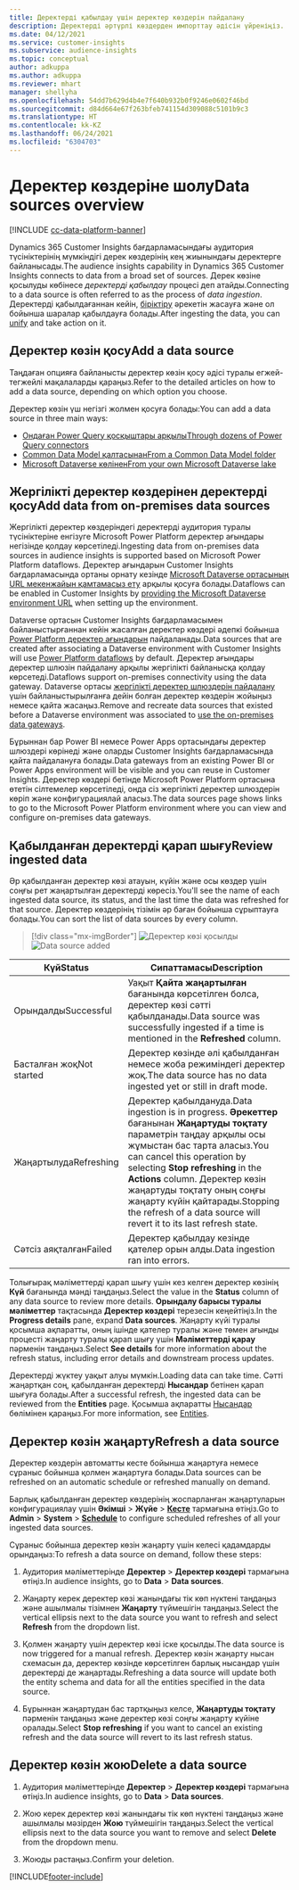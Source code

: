 ```yaml
---
title: Деректерді қабылдау үшін деректер көздерін пайдалану
description: Деректерді әртүрлі көздерден импорттау әдісін үйреніңіз.
ms.date: 04/12/2021
ms.service: customer-insights
ms.subservice: audience-insights
ms.topic: conceptual
author: adkuppa
ms.author: adkuppa
ms.reviewer: mhart
manager: shellyha
ms.openlocfilehash: 54dd7b629d4b4e7f640b932b0f9246e0602f46bd
ms.sourcegitcommit: d84d664e67f263bfeb741154d309088c5101b9c3
ms.translationtype: HT
ms.contentlocale: kk-KZ
ms.lasthandoff: 06/24/2021
ms.locfileid: "6304703"
---
```

# <a name="data-sources-overview"></a><span data-ttu-id="b435b-103">Деректер көздеріне шолу</span><span class="sxs-lookup"><span data-stu-id="b435b-103">Data sources overview</span></span>

[!INCLUDE [cc-data-platform-banner](../includes/cc-data-platform-banner.md)]

<span data-ttu-id="b435b-104">Dynamics 365 Customer Insights бағдарламасындағы аудитория түсініктерінің мүмкіндігі дерек көздерінің кең жиынындағы деректерге байланысады.</span><span class="sxs-lookup"><span data-stu-id="b435b-104">The audience insights capability in Dynamics 365 Customer Insights connects to data from a broad set of sources.</span></span> <span data-ttu-id="b435b-105">Дерек көзіне қосылуды көбінесе *деректерді қабылдау* процесі деп атайды.</span><span class="sxs-lookup"><span data-stu-id="b435b-105">Connecting to a data source is often referred to as the process of *data ingestion*.</span></span> <span data-ttu-id="b435b-106">Деректерді қабылдағаннан кейін, [біріктіру](data-unification.md) әрекетін жасауға және ол бойынша шаралар қабылдауға болады.</span><span class="sxs-lookup"><span data-stu-id="b435b-106">After ingesting the data, you can [unify](data-unification.md) and take action on it.</span></span>

## <a name="add-a-data-source"></a><span data-ttu-id="b435b-107">Деректер көзін қосу</span><span class="sxs-lookup"><span data-stu-id="b435b-107">Add a data source</span></span>

<span data-ttu-id="b435b-108">Таңдаған опцияға байланысты деректер көзін қосу әдісі туралы егжей-тегжейлі мақалаларды қараңыз.</span><span class="sxs-lookup"><span data-stu-id="b435b-108">Refer to the detailed articles on how to add a data source, depending on which option you choose.</span></span>

<span data-ttu-id="b435b-109">Деректер көзін үш негізгі жолмен қосуға болады:</span><span class="sxs-lookup"><span data-stu-id="b435b-109">You can add a data source in three main ways:</span></span>

- [<span data-ttu-id="b435b-110">Ондаған Power Query қосқыштары арқылы</span><span class="sxs-lookup"><span data-stu-id="b435b-110">Through dozens of Power Query connectors</span></span>](connect-power-query.md)
- [<span data-ttu-id="b435b-111">Common Data Model қалтасынан</span><span class="sxs-lookup"><span data-stu-id="b435b-111">From a Common Data Model folder</span></span>](connect-common-data-model.md)
- [<span data-ttu-id="b435b-112">Microsoft Dataverse көлінен</span><span class="sxs-lookup"><span data-stu-id="b435b-112">From your own Microsoft Dataverse lake</span></span>](connect-common-data-service-lake.md)

## <a name="add-data-from-on-premises-data-sources"></a><span data-ttu-id="b435b-113">Жергілікті деректер көздерінен деректерді қосу</span><span class="sxs-lookup"><span data-stu-id="b435b-113">Add data from on-premises data sources</span></span>

<span data-ttu-id="b435b-114">Жергілікті деректер көздеріндегі деректерді аудитория туралы түсініктеріне енгізуге Microsoft Power Platform деректер ағындары негізінде қолдау көрсетіледі.</span><span class="sxs-lookup"><span data-stu-id="b435b-114">Ingesting data from on-premises data sources in audience insights is supported based on Microsoft Power Platform dataflows.</span></span> <span data-ttu-id="b435b-115">Деректер ағындарын Customer Insights бағдарламасында ортаны орнату кезінде [Microsoft Dataverse ортасының URL мекенжайын қамтамасыз ету](manage-environments.md#create-an-environment-in-an-existing-organization) арқылы қосуға болады.</span><span class="sxs-lookup"><span data-stu-id="b435b-115">Dataflows can be enabled in Customer Insights by [providing the Microsoft Dataverse environment URL](manage-environments.md#create-an-environment-in-an-existing-organization) when setting up the environment.</span></span>

<span data-ttu-id="b435b-116">Dataverse ортасын Customer Insights бағдарламасымен байланыстырғаннан кейін жасалған деректер көздері әдепкі бойынша [Power Platform деректер ағындарын](/power-query/dataflows/overview-dataflows-across-power-platform-dynamics-365) пайдаланады.</span><span class="sxs-lookup"><span data-stu-id="b435b-116">Data sources that are created after associating a Dataverse environment with Customer Insights will use [Power Platform dataflows](/power-query/dataflows/overview-dataflows-across-power-platform-dynamics-365) by default.</span></span> <span data-ttu-id="b435b-117">Деректер ағындары деректер шлюзін пайдалану арқылы жергілікті байланысқа қолдау көрсетеді.</span><span class="sxs-lookup"><span data-stu-id="b435b-117">Dataflows support on-premises connectivity using the data gateway.</span></span> <span data-ttu-id="b435b-118">Dataverse ортасы [жергілікті деректер шлюздерін пайдалану](/data-integration/gateway/service-gateway-app.md) үшін байланыстырылғанға дейін болған деректер көздерін жойыңыз немесе қайта жасаңыз.</span><span class="sxs-lookup"><span data-stu-id="b435b-118">Remove and recreate data sources that existed before a Dataverse environment was associated to [use the on-premises data gateways](/data-integration/gateway/service-gateway-app.md).</span></span>

<span data-ttu-id="b435b-119">Бұрыннан бар Power BI немесе Power Apps ортасындағы деректер шлюздері көрінеді және оларды Customer Insights бағдарламасында қайта пайдалануға болады.</span><span class="sxs-lookup"><span data-stu-id="b435b-119">Data gateways from an existing Power BI or Power Apps environment will be visible and you can reuse in Customer Insights.</span></span> <span data-ttu-id="b435b-120">Деректер көздері бетінде Microsoft Power Platform ортасына өтетін сілтемелер көрсетіледі, онда сіз жергілікті деректер шлюздерін көріп және конфигурациялай аласыз.</span><span class="sxs-lookup"><span data-stu-id="b435b-120">The data sources page shows links to go to the Microsoft Power Platform environment where you can view and configure on-premises data gateways.</span></span>

## <a name="review-ingested-data"></a><span data-ttu-id="b435b-121">Қабылданған деректерді қарап шығу</span><span class="sxs-lookup"><span data-stu-id="b435b-121">Review ingested data</span></span>

<span data-ttu-id="b435b-122">Әр қабылданған деректер көзі атауын, күйін және осы көздер үшін соңғы рет жаңартылған деректерді көресіз.</span><span class="sxs-lookup"><span data-stu-id="b435b-122">You'll see the name of each ingested data source, its status, and the last time the data was refreshed for that source.</span></span> <span data-ttu-id="b435b-123">Деректер көздерінің тізімін әр баған бойынша сұрыптауға болады.</span><span class="sxs-lookup"><span data-stu-id="b435b-123">You can sort the list of data sources by every column.</span></span>

> [!div class="mx-imgBorder"]
> <span data-ttu-id="b435b-124">![Деректер көзі қосылды](media/configure-data-datasource-added.png "Деректер көзі қосылды")</span><span class="sxs-lookup"><span data-stu-id="b435b-124">![Data source added](media/configure-data-datasource-added.png "Data source added")</span></span>

|<span data-ttu-id="b435b-125">Күй</span><span class="sxs-lookup"><span data-stu-id="b435b-125">Status</span></span>  |<span data-ttu-id="b435b-126">Сипаттамасы</span><span class="sxs-lookup"><span data-stu-id="b435b-126">Description</span></span>  |
|---------|---------|
|<span data-ttu-id="b435b-127">Орындалды</span><span class="sxs-lookup"><span data-stu-id="b435b-127">Successful</span></span>   |<span data-ttu-id="b435b-128">Уақыт **Қайта жаңартылған** бағанында көрсетілген болса, деректер көзі сәтті қабылданады.</span><span class="sxs-lookup"><span data-stu-id="b435b-128">Data source was successfully ingested if a time is mentioned in the **Refreshed** column.</span></span>
|<span data-ttu-id="b435b-129">Басталған жоқ</span><span class="sxs-lookup"><span data-stu-id="b435b-129">Not started</span></span>   |<span data-ttu-id="b435b-130">Деректер көзінде әлі қабылданған немесе жоба режиміндегі деректер жоқ.</span><span class="sxs-lookup"><span data-stu-id="b435b-130">The data source has no data ingested yet or still in draft mode.</span></span>         |
|<span data-ttu-id="b435b-131">Жаңартылуда</span><span class="sxs-lookup"><span data-stu-id="b435b-131">Refreshing</span></span>    |<span data-ttu-id="b435b-132">Деректер қабылдануда.</span><span class="sxs-lookup"><span data-stu-id="b435b-132">Data ingestion is in progress.</span></span> <span data-ttu-id="b435b-133">**Әрекеттер** бағанынан **Жаңартуды тоқтату** параметрін таңдау арқылы осы жұмыстан бас тарта аласыз.</span><span class="sxs-lookup"><span data-stu-id="b435b-133">You can cancel this operation by selecting **Stop refreshing** in the **Actions** column.</span></span> <span data-ttu-id="b435b-134">Деректер көзін жаңартуды тоқтату оның соңғы жаңарту күйін қайтарады.</span><span class="sxs-lookup"><span data-stu-id="b435b-134">Stopping the refresh of a data source will revert it to its last refresh state.</span></span>       |
|<span data-ttu-id="b435b-135">Сәтсіз аяқталған</span><span class="sxs-lookup"><span data-stu-id="b435b-135">Failed</span></span>     |<span data-ttu-id="b435b-136">Деректер қабылдау кезінде қателер орын алды.</span><span class="sxs-lookup"><span data-stu-id="b435b-136">Data ingestion ran into errors.</span></span>         |

<span data-ttu-id="b435b-137">Толығырақ мәліметтерді қарап шығу үшін кез келген деректер көзінің **Күй** бағанында мәнді таңдаңыз.</span><span class="sxs-lookup"><span data-stu-id="b435b-137">Select the value in the **Status** column of any data source to review more details.</span></span> <span data-ttu-id="b435b-138">**Орындалу барысы туралы мәліметтер** тақтасында **Деректер көздері** терезесін кеңейтіңіз.</span><span class="sxs-lookup"><span data-stu-id="b435b-138">In the **Progress details** pane, expand **Data sources**.</span></span> <span data-ttu-id="b435b-139">Жаңарту күйі туралы қосымша ақпаратты, оның ішінде қателер туралы және төмен ағынды процесті жаңарту туралы қарап шығу үшін **Мәліметтерді қарау** пәрменін таңдаңыз.</span><span class="sxs-lookup"><span data-stu-id="b435b-139">Select **See details** for more information about the refresh status, including error details and downstream process updates.</span></span>

<span data-ttu-id="b435b-140">Деректерді жүктеу уақыт алуы мүмкін.</span><span class="sxs-lookup"><span data-stu-id="b435b-140">Loading data can take time.</span></span> <span data-ttu-id="b435b-141">Сәтті жаңартқан соң, қабылданған деректерді **Нысандар** бетінен қарап шығуға болады.</span><span class="sxs-lookup"><span data-stu-id="b435b-141">After a successful refresh, the ingested data can be reviewed from the **Entities** page.</span></span> <span data-ttu-id="b435b-142">Қосымша ақпаратты [Нысандар](entities.md) бөлімінен қараңыз.</span><span class="sxs-lookup"><span data-stu-id="b435b-142">For more information, see [Entities](entities.md).</span></span>

## <a name="refresh-a-data-source"></a><span data-ttu-id="b435b-143">Деректер көзін жаңарту</span><span class="sxs-lookup"><span data-stu-id="b435b-143">Refresh a data source</span></span>

<span data-ttu-id="b435b-144">Деректер көздерін автоматты кесте бойынша жаңартуға немесе сұраныс бойынша қолмен жаңартуға болады.</span><span class="sxs-lookup"><span data-stu-id="b435b-144">Data sources can be refreshed on an automatic schedule or refreshed manually on demand.</span></span> 

<span data-ttu-id="b435b-145">Барлық қабылданған деректер көздерінің жоспарланған жаңартуларын конфигурациялау үшін **Әкімші** > **Жүйе** > [**Кесте**](system.md#schedule-tab) тармағына өтіңіз.</span><span class="sxs-lookup"><span data-stu-id="b435b-145">Go to **Admin** > **System** > [**Schedule**](system.md#schedule-tab) to configure scheduled refreshes of all your ingested data sources.</span></span>

<span data-ttu-id="b435b-146">Сұраныс бойынша деректер көзін жаңарту үшін келесі қадамдарды орындаңыз:</span><span class="sxs-lookup"><span data-stu-id="b435b-146">To refresh a data source on demand, follow these steps:</span></span>

1. <span data-ttu-id="b435b-147">Аудитория мәліметтерінде **Деректер** > **Деректер көздері** тармағына өтіңіз.</span><span class="sxs-lookup"><span data-stu-id="b435b-147">In audience insights, go to **Data** > **Data sources**.</span></span>

2. <span data-ttu-id="b435b-148">Жаңарту керек деректер көзі жанындағы тік көп нүктені таңдаңыз және ашылмалы тізімнен **Жаңарту** түймешігін таңдаңыз.</span><span class="sxs-lookup"><span data-stu-id="b435b-148">Select the vertical ellipsis next to the data source you want to refresh and select **Refresh** from the dropdown list.</span></span>

3. <span data-ttu-id="b435b-149">Қолмен жаңарту үшін деректер көзі іске қосылды.</span><span class="sxs-lookup"><span data-stu-id="b435b-149">The data source is now triggered for a manual refresh.</span></span> <span data-ttu-id="b435b-150">Деректер көзін жаңарту нысан схемасын да, деректер көзінде көрсетілген барлық нысандар үшін деректерді де жаңартады.</span><span class="sxs-lookup"><span data-stu-id="b435b-150">Refreshing a data source will update both the entity schema and data for all the entities specified in the data source.</span></span>

4. <span data-ttu-id="b435b-151">Бұрыннан жаңартудан бас тартқыңыз келсе, **Жаңартуды тоқтату** пәрменін таңдаңыз және деректер көзі соңғы жаңарту күйіне оралады.</span><span class="sxs-lookup"><span data-stu-id="b435b-151">Select **Stop refreshing** if you want to cancel an existing refresh and the data source will revert to its last refresh status.</span></span>

## <a name="delete-a-data-source"></a><span data-ttu-id="b435b-152">Деректер көзін жою</span><span class="sxs-lookup"><span data-stu-id="b435b-152">Delete a data source</span></span>

1. <span data-ttu-id="b435b-153">Аудитория мәліметтерінде **Деректер** > **Деректер көздері** тармағына өтіңіз.</span><span class="sxs-lookup"><span data-stu-id="b435b-153">In audience insights, go to **Data** > **Data sources**.</span></span>

2. <span data-ttu-id="b435b-154">Жою керек деректер көзі жанындағы тік көп нүктені таңдаңыз және ашылмалы мәзірден **Жою** түймешігін таңдаңыз.</span><span class="sxs-lookup"><span data-stu-id="b435b-154">Select the vertical ellipsis next to the data source you want to remove and select **Delete** from the dropdown menu.</span></span>

3. <span data-ttu-id="b435b-155">Жоюды растаңыз.</span><span class="sxs-lookup"><span data-stu-id="b435b-155">Confirm your deletion.</span></span>


[!INCLUDE[footer-include](../includes/footer-banner.md)]
